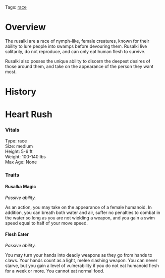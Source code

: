 Tags: [race](Races)

# Overview

The rusalki are a race of nymph-like, female creatures, known for their ability to lure people into swamps before devouring them. Rusalki live solitarily, do not reproduce, and can only eat human flesh to survive. 

Rusalki also posses the unique ability to discern the deepest desires of those around them, and take on the appearance of the person they want most. 

# History

# Heart Rush

### Vitals
Type: race  
Size: medium  
Height: 5-6 ft  
Weight: 100-140 lbs  
Max Age: None  

### Traits

#### Rusalka Magic
*Passive ability.*

As an action, you may take on the appearance of a female humanoid. In addition, you can breath both water and air, suffer no penalties to combat in the water so long as you are not wielding a weapon, and you gain a swim speed equal to half of your move speed.

#### Flesh Eater
*Passive ability.*

You may turn your hands into deadly weapons as they go from hands to claws. Your hands count as a light, melee slashing weapon. You can never starve, but you gain a level of vulnerability if you do not eat humanoid flesh for a week or more. You cannot eat normal food.